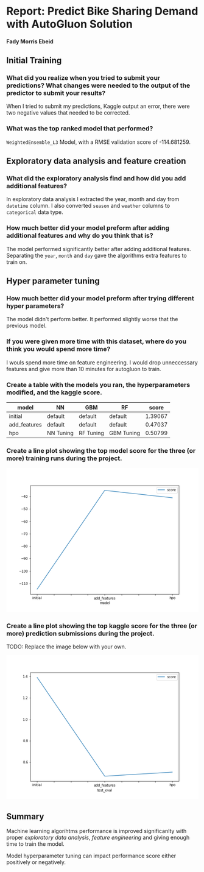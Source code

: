 # Report: Predict Bike Sharing Demand with AutoGluon Solution
#### Fady Morris Ebeid

## Initial Training
### What did you realize when you tried to submit your predictions? What changes were needed to the output of the predictor to submit your results?
When I tried to submit my predictions, Kaggle output an error, there were two negative values that needed to be corrected.

### What was the top ranked model that performed?
`WeightedEnsemble_L3` Model, with a RMSE validation score of -114.681259.

## Exploratory data analysis and feature creation
### What did the exploratory analysis find and how did you add additional features?
In exploratory data analysis I extracted the year, month and day from `datetime` column. I also converted `season` and `weather` columns to `categorical` data type.

### How much better did your model preform after adding additional features and why do you think that is?
The model performed significantly better after adding additional features. Separating the `year`, `month` and `day` gave the algorithms extra features to train on.

## Hyper parameter tuning
### How much better did your model preform after trying different hyper parameters?
The model didn't perform better. It performed slightly worse that the previous model.

### If you were given more time with this dataset, where do you think you would spend more time?
I wouls spend more time on feature engineering. I would drop unneccessary features and give more than 10 minutes for autogluon to train.

### Create a table with the models you ran, the hyperparameters modified, and the kaggle score.
|model|NN|GBM|RF|score|
|--|--|--|--|--|
|initial|default|default|default|1.39067|
|add_features|default|default|default|0.47037|
|hpo|NN Tuning|RF Tuning|GBM Tuning|0.50799|

### Create a line plot showing the top model score for the three (or more) training runs during the project.


![model_train_score.png](img/model_train_score.png)

### Create a line plot showing the top kaggle score for the three (or more) prediction submissions during the project.

TODO: Replace the image below with your own.

![model_test_score.png](img/model_test_score.png)

## Summary
Machine learning algorihtms performance is improved significanlty with proper _exploratory data analysis_,  _feature engineering_ and giving enough time to train the model.

Model hyperparameter tuning can impact performance score either positively or negatively.

